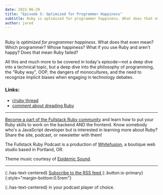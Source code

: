 ```yaml
---
date: 2022-06-29
title: "Episode 5: Optimized for Programmer Happiness"
subtitle: Ruby is optimized for programmer happiness. What does that even mean? Which programmer? Whose happiness?
author: jared
---
```


<div id="buzzsprout-player-10876603" style="margin-bottom:2rem"></div><script src="https://www.buzzsprout.com/1895262/10876603-5-optimized-for-programmer-happiness.js?container_id=buzzsprout-player-10876603&player=small" type="text/javascript" charset="utf-8"></script>

Ruby is _optimized for programmer happiness_. What does that even mean? Which programmer? Whose happiness? What if you use Ruby and aren't happy? Does that mean Ruby failed?

All this and much more to be covered in today's episode—not a deep dive into a technical topic, but a deep dive into the philosophy of programming, the "Ruby way", OOP, the dangers of monocultures, and the need to recognize implicit biases when engaging in technology debates.

### Links:

- [r/ruby thread](https://www.reddit.com/r/ruby/comments/viadq5/stack_overflow_developer_survey_2022_results_bad/)
- [comment about dreading Ruby](https://www.reddit.com/r/ruby/comments/viadq5/stack_overflow_developer_survey_2022_results_bad/idtyko3/)

----

[Become a part of the Fullstack Ruby community](https://www.fullstackruby.dev/) and learn how to put your Ruby skills to work on the backend AND the frontend. Know somebody who's a JavaScript developer but is interested in learning more about Ruby? Share the site, podcast, or newsletter with them!

The Fullstack Ruby Podcast is a production of [Whitefusion](https://www.whitefusion.studio/), a boutique web studio based in Portland, OR.

Theme music courtesy of [Epidemic Sound](https://www.epidemicsound.com/).

----

{:.has-text-centered}
[<span>Subscribe to the RSS feed</span> <span class="icon"><i class="fa fa-rss" style="color:orange"></i></span>](https://feeds.buzzsprout.com/1895262.rss){:.button.is-primary}
{:style="margin-bottom:0.5rem"}

{:.has-text-centered}
in your podcast player of choice.
